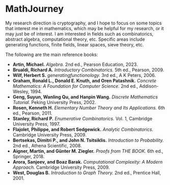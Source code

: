 # MathJourney

My research direction is cryptography, and I hope to focus on some topics that interest me in mathematics, which may be helpful for my research, or it may just be of interest. I am interested in fields such as combinatorics, abstract algebra, computational theory, etc. Specific areas include generating functions, finite fields, linear spaces, sieve theory, etc.

The following are the main reference books:

- **Artin, Michael.** *Algebra.* 2nd ed., Pearson Education, 2023.  
- **Brualdi, Richard A.** *Introductory Combinatorics.* 5th ed., Pearson, 2009.  
- **Wilf, Herbert S.** *generatingfunctionology.* 3rd ed., A K Peters, 2006.  
- **Graham, Ronald L., Donald E. Knuth, and Oren Patashnik.** *Concrete Mathematics: A Foundation for Computer Science.* 2nd ed., Addison-Wesley, 1994.  
- **Geng, Suyun, Wanling Qu, and Hanpin Wang.** *Discrete Mathematics Tutorial.* Peking University Press, 2002.  
- **Rosen, Kenneth H.** *Elementary Number Theory and Its Applications.* 6th ed., Pearson, 2011.  
- **Stanley, Richard P.** *Enumerative Combinatorics.* Vol. 1, Cambridge University Press, 1997.  
- **Flajolet, Philippe, and Robert Sedgewick.** *Analytic Combinatorics.* Cambridge University Press, 2009.  
- **Bertsekas, Dimitri P., and John N. Tsitsiklis.** *Introduction to Probability.* 2nd ed., Athena Scientific, 2008.  
- **Aigner, Martin, and Günter M. Ziegler.** *Proofs from THE BOOK.* 6th ed., Springer, 2018.  
- **Arora, Sanjeev, and Boaz Barak.** *Computational Complexity: A Modern Approach.* Cambridge University Press, 2009.  
- **West, Douglas B.** *Introduction to Graph Theory.* 2nd ed., Prentice Hall, 2001.  
